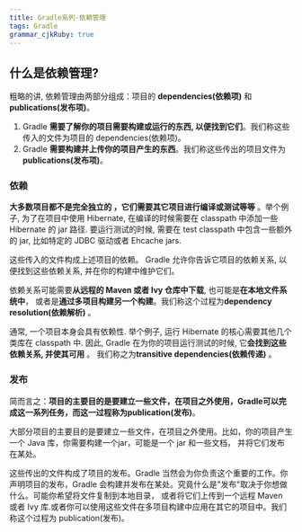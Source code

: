 ```yaml
---
title: Gradle系列-依赖管理
tags: Gradle
grammar_cjkRuby: true
---
```


## 什么是依赖管理?
粗略的讲, 依赖管理由两部分组成：项目的  **dependencies(依赖项)** 和 **publications(发布项)**。

1. Gradle  **需要了解你的项目需要构建或运行的东西, 以便找到它们**。我们称这些传入的文件为项目的 dependencies(依赖项)。
2. Gradle  **需要构建并上传你的项目产生的东西**。我们称这些传出的项目文件为 **publications(发布项)**。

### 依赖

**大多数项目都不是完全独立的 ，它们需要其它项目进行编译或测试等等** 。举个例子, 为了在项目中使用 Hibernate, 在编译的时候需要在 classpath 中添加一些 Hibernate 的 jar 路径. 要运行测试的时候, 需要在 test classpath 中包含一些额外的 jar, 比如特定的 JDBC 驱动或者 Ehcache jars.

这些传入的文件构成上述项目的依赖。 Gradle 允许你告诉它项目的依赖关系, 以便找到这些依赖关系, 并在你的构建中维护它们。 

依赖关系可能需要**从远程的 Maven 或者 Ivy 仓库中下载**, 也可能是**在本地文件系统中**， 或者是**通过多项目构建另一个构建**。我们称这个过程为**dependency resolution(依赖解析)** 。

通常, 一个项目本身会具有依赖性. 举个例子, 运行 Hibernate 的核心需要其他几个类库在 classpath 中. 因此, Gradle 在为你的项目运行测试的时候, 它**会找到这些依赖关系, 并使其可用** 。 我们称之为**transitive dependencies(依赖传递)** 。

### 发布

简而言之：**项目的主要目的是要建立一些文件，在项目之外使用，Gradle可以完成这一系列任务，而这一过程称为publication(发布)**。

大部分项目的主要目的是要建立一些文件，在项目之外使用。比如，你的项目产生一个 Java 库，你需要构建一个jar，可能是一个 jar 和一些文档， 并将它们发布在某处。

这些传出的文件构成了项目的发布。Gradle 当然会为你负责这个重要的工作。你声明项目的发布，Gradle 会构建并发布在某处。究竟什么是"发布"取决于你想做什么。可能你希望将文件复制到本地目录， 或者将它们上传到一个远程 Maven 或者 Ivy 库.或者你可以使用这些文件在多项目构建中应用在其它的项目中。我们称这个过程为 publication(发布)。

## 